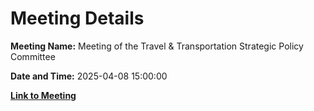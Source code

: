 # Meeting Details

**Meeting Name:** Meeting of the Travel & Transportation Strategic Policy Committee

**Date and Time:** 2025-04-08 15:00:00

**[Link to Meeting](https://www.limerick.ie/council/whats-on/meeting-of-the-travel-transportation-strategic-policy-committee-7)**
